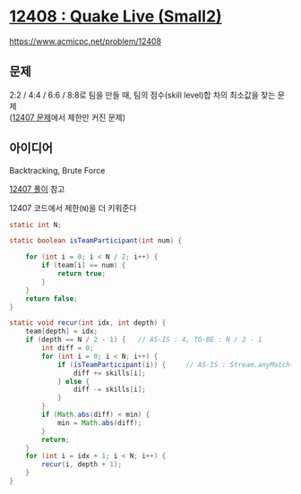 # [12408 : Quake Live (Small2)](https://www.acmicpc.net/problem/12408)
https://www.acmicpc.net/problem/12408

## 문제
2:2 / 4:4 / 6:6 / 8:8로 팀을 만들 때, 팀의 점수(skill level)합 차의 최소값을 찾는 문제  
([12407 문제](https://www.acmicpc.net/problem/12407)에서 제한만 커진 문제)

## 아이디어
Backtracking, Brute Force

[12407 풀이](./12407.md) 참고

12407 코드에서 제한(`N`)을 더 키워준다
```java
static int N;

static boolean isTeamParticipant(int num) {

    for (int i = 0; i < N / 2; i++) {
        if (team[i] == num) {
            return true;
        }
    }
    return false;
}

static void recur(int idx, int depth) {
    team[depth] = idx;
    if (depth == N / 2 - 1) {   // AS-IS : 4, TO-BE : N / 2 - 1
        int diff = 0;
        for (int i = 0; i < N; i++) {
            if (isTeamParticipant(i)) {     // AS-IS : Stream.anyMatch(), TO-BE : 직접구현
                diff += skills[i];
            } else {
                diff -= skills[i];
            }
        }
        if (Math.abs(diff) < min) {
            min = Math.abs(diff);
        }
        return;
    }
    for (int i = idx + 1; i < N; i++) {
        recur(i, depth + 1);
    }
}
```